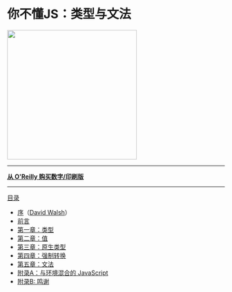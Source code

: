 # 你不懂JS：类型与文法

<img src="./cover.jpg" width="300">

-----

**[从 O'Reilly 购买数字/印刷版](http://shop.oreilly.com/product/0636920033745.do)**

-----

[目录](toc.md)

* [序](foreword.md)（[David Walsh](http://davidwalsh.name)）
* [前言](../preface.md)
* [第一章：类型](ch1.md)
* [第二章：值](ch2.md)
* [第三章：原生类型](ch3.md)
* [第四章：强制转换](ch4.md)
* [第五章：文法](ch5.md)
* [附录A：与环境混合的 JavaScript](apA.md)
* [附录B: 鸣谢](apB.md)
